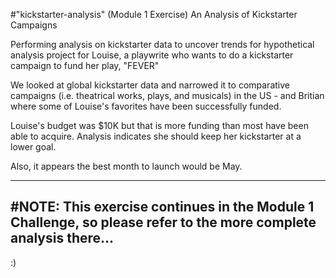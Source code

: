 #"kickstarter-analysis" (Module 1 Exercise) 
An Analysis of Kickstarter Campaigns 

Performing analysis on kickstarter data to uncover trends for hypothetical analysis project for Louise, a playwrite who wants to do a kickstarter campaign to fund her play, "FEVER"

We looked at global kickstarter data and narrowed it to comparative campaigns (i.e. theatrical works, plays, and musicals) in the US  - and Britian where some of Louise's favorites have been successfully funded.

Louise's budget was $10K but that is more funding than most have been able to acquire.  Analysis indicates she should keep her kickstarter at a lower goal. 

Also, it appears the best month to launch would be May.

---
#NOTE:
This exercise continues in the Module 1 Challenge, so please refer to the more complete analysis there...
---
:)
